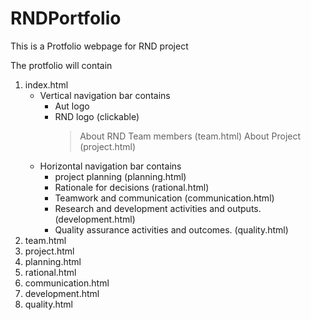 # RNDPortfolio
This is a Protfolio webpage for RND project 

The protfolio will contain 
1. index.html 
    * Vertical navigation bar contains
        - Aut logo 
        - RND logo (clickable)
           > About RND Team members (team.html)
           > About Project (project.html)
   * Horizontal  navigation bar contains 
       - project planning (planning.html)
       - Rationale for decisions (rational.html)
       - Teamwork and communication (communication.html)
       - Research and development activities and outputs. (development.html)
       - Quality assurance activities and outcomes. (quality.html)
2. team.html
3. project.html
4. planning.html
5. rational.html
6. communication.html
7. development.html
8. quality.html 
